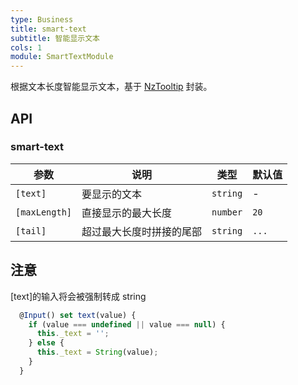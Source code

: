 ```yaml
---
type: Business
title: smart-text
subtitle: 智能显示文本
cols: 1
module: SmartTextModule
---
```


根据文本长度智能显示文本，基于 [NzTooltip](https://ng.ant.design/components/tooltip/zh) 封装。

## API

### smart-text

| 参数          | 说明                     | 类型     | 默认值 |
| ------------- | ------------------------ | -------- | ------ |
| `[text]`      | 要显示的文本             | `string` | -      |
| `[maxLength]` | 直接显示的最大长度       | `number` | `20`   |
| `[tail]`      | 超过最大长度时拼接的尾部 | `string` | `...`  |

## 注意

[text]的输入将会被强制转成 string

```typescript
  @Input() set text(value) {
    if (value === undefined || value === null) {
      this._text = '';
    } else {
      this._text = String(value);
    }
  }
```
